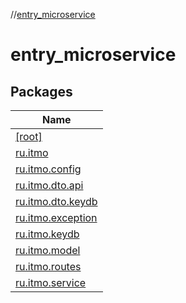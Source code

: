 //[entry_microservice](index.md)

# entry_microservice

## Packages

| Name |
|---|
| [[root]](entry_microservice/[root]/index.md) |
| [ru.itmo](entry_microservice/ru.itmo/index.md) |
| [ru.itmo.config](entry_microservice/ru.itmo.config/index.md) |
| [ru.itmo.dto.api](entry_microservice/ru.itmo.dto.api/index.md) |
| [ru.itmo.dto.keydb](entry_microservice/ru.itmo.dto.keydb/index.md) |
| [ru.itmo.exception](entry_microservice/ru.itmo.exception/index.md) |
| [ru.itmo.keydb](entry_microservice/ru.itmo.keydb/index.md) |
| [ru.itmo.model](entry_microservice/ru.itmo.model/index.md) |
| [ru.itmo.routes](entry_microservice/ru.itmo.routes/index.md) |
| [ru.itmo.service](entry_microservice/ru.itmo.service/index.md) |